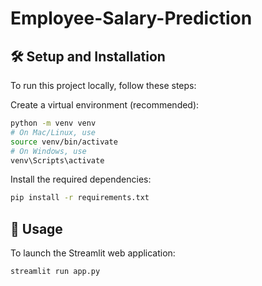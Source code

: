# Employee-Salary-Prediction
## 🛠️ Setup and Installation
To run this project locally, follow these steps:

Create a virtual environment (recommended):
```bash
python -m venv venv
# On Mac/Linux, use
source venv/bin/activate
# On Windows, use
venv\Scripts\activate
```
Install the required dependencies:
```bash
pip install -r requirements.txt
```
## 🏃 Usage
To launch the Streamlit web application:
```bash
streamlit run app.py
```
